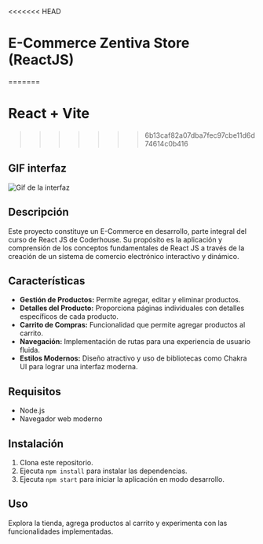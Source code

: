<<<<<<< HEAD
# E-Commerce Zentiva Store (ReactJS)
=======
# React + Vite
>>>>>>> 6b13caf82a07dba7fec97cbe11d6d74614c0b416

## GIF interfaz
![Gif de la interfaz](src/assets/videos/Prueba-react.gif)

## Descripción

Este proyecto constituye un E-Commerce en desarrollo, parte integral del curso de React JS de Coderhouse. Su propósito es la aplicación y comprensión de los conceptos fundamentales de React JS a través de la creación de un sistema de comercio electrónico interactivo y dinámico.

## Características

- **Gestión de Productos:** Permite agregar, editar y eliminar productos.
- **Detalles del Producto:** Proporciona páginas individuales con detalles específicos de cada producto.
- **Carrito de Compras:** Funcionalidad que permite agregar productos al carrito.
- **Navegación:** Implementación de rutas para una experiencia de usuario fluida.
- **Estilos Modernos:** Diseño atractivo y uso de bibliotecas como Chakra UI para lograr una interfaz moderna.

## Requisitos

- Node.js
- Navegador web moderno

## Instalación

1. Clona este repositorio.
2. Ejecuta `npm install` para instalar las dependencias.
3. Ejecuta `npm start` para iniciar la aplicación en modo desarrollo.

## Uso

Explora la tienda, agrega productos al carrito y experimenta con las funcionalidades implementadas.
